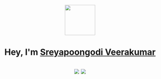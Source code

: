 <!-- <img align="left" alt="GIF" height="160px" src="https://media.giphy.com/media/du3J3cXyzhj75IOgvA/giphy.gif" /> -->
<p align="center">
  <img src="https://i.pinimg.com/originals/00/4b/17/004b173f6e3d6843df10114e087f30a8.gif" width="100" height="100" />
</p>

<h1 align="center">Hey, I'm <a href="https://github.com/SreyapoongodiVeerakumar">Sreyapoongodi Veerakumar </a>

<p align="center">
<a href="mailto:sreyapoongodi@gmail.com"><img src="https://img.shields.io/badge/-sreyapoongodi@gmail.com-black?logo=gmail&style=flat-square"/></a>
<a href="https://www.linkedin.com/in/sreyapoongodi-veerakumar-2b6967326/"><img src="https://img.shields.io/badge/-Sreyapoongodi Veerakumar-blue?logo=linkedin&style=flat-square"></a>
</p>
